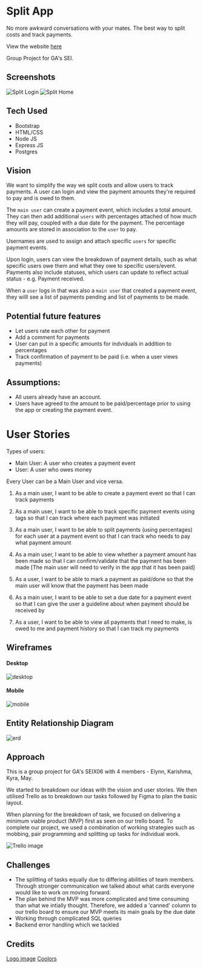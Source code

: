# Split App

No more awkward conversations with your mates. The best way to split costs and track payments.

View the website [here](https://split-app-project.herokuapp.com/)

Group Project for GA's SEI.

## Screenshots

![Split Login](/assets/split-login.png)
![Split Home](/assets/split-home.png)

## Tech Used

-   Bootstrap
-   HTML/CSS
-   Node JS
-   Express JS
-   Postgres

## Vision

We want to simplify the way we split costs and allow users to track payments.
A user can login and view the payment amounts they're required to pay and is owed to them.

The `main user` can create a payment event, which includes a total amount. They can then add additional `users` with percentages attached of how much they will pay, coupled with a due date for the payment. The percentage amounts are stored in association to the `user` to pay.

Usernames are used to assign and attach specific `users` for specific payment events.

Upon login, users can view the breakdown of payment details, such as what specific users owe them and what they owe to specific users/event. Payments also include statuses, which users can update to reflect actual status - e.g. Payment received.

When a `user` logs in that was also a `main user` that created a payment event, they willl see a list of payments pending and list of payments to be made.

## Potential future features

-   Let users rate each other for payment
-   Add a comment for payments
-   User can put in a specific amounts for indviduals in addition to percentages
-   Track confirmation of payment to be paid (i.e. when a user views payments)

## Assumptions:

-   All users already have an account.
-   Users have agreed to the amount to be paid/percentage prior to using the app or creating the payment event.

# User Stories

Types of users:

-   Main User: A user who creates a payment event
-   User: A user who owes money

Every User can be a Main User and vice versa.

1. As a main user,
   I want to be able to create a payment event
   so that I can track payments

2. As a main user,
   I want to be able to track specific payment events using tags
   so that I can track where each payment was initiated

3. As a main user,
   I want to be able to split payments (using percentages) for each user at a payment event
   so that I can track who needs to pay what payment amount

4. As a main user,
   I want to be able to view whether a payment amount has been made
   so that I can confirm/validate that the payment has been made [The main user will need to verify in the app that it has been paid]

5. As a user,
   I want to be able to mark a payment as paid/done
   so that the main user will know that the payment has been made

6. As a main user,
   I want to be able to set a due date for a payment event
   so that I can give the user a guideline about when payment should be received by

7. As a user,
   I want to be able to view all payments that I need to make, is owed to me and payment history
   so that I can track my payments

## Wireframes

#### Desktop

![desktop](/assets/desktop.png)

#### Mobile

![mobile](/assets/mobile.png)

## Entity Relationship Diagram

![erd](/assets/database-ERD.png)

## Approach

This is a group project for GA's SEIX06 with 4 members - Elynn, Karishma, Kyra, May.

We started to breakdown our ideas with the vision and user stories. We then utilised Trello as to breakdown our tasks followed by Figma to plan the basic layout.

When planning for the breakdown of task, we focused on delivering a minimum viable product (MVP) first as seen on our trello board. To complete our project, we used a combination of working strategies such as mobbing, pair programming and splitting up tasks for individual work.

![Trello image](/assets/Trello-screenshot.png)

## Challenges

-   The splitting of tasks equally due to differing abilities of team members. Through stronger communication we talked about what cards everyone would like to work on moving forward.
-   The plan behind the MVP was more complicated and time consuming than what we intially thought. Therefore, we added a 'canned' column to our trello board to ensure our MVP meets its main goals by the due date
-   Working through complicated SQL queries
-   Backend error handling which we tackled

## Credits

[Logo image](https://static.thenounproject.com/png/180195-200.png)
[Coolors](https://coolors.co/c200fb-fc2f00-ec7d10-ffbc0a)

